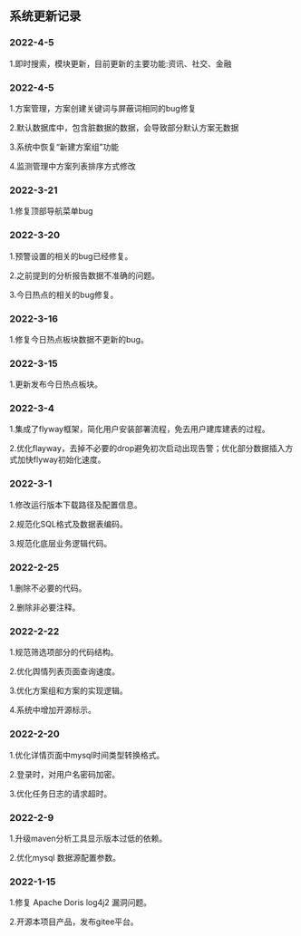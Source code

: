 ## 系统更新记录

### 2022-4-5 

1.即时搜索，模块更新，目前更新的主要功能:资讯、社交、金融



### 2022-4-5 

1.方案管理，方案创建关键词与屏蔽词相同的bug修复

2.默认数据库中，包含脏数据的数据，会导致部分默认方案无数据

3.系统中恢复“新建方案组”功能

4.监测管理中方案列表排序方式修改



### 2022-3-21 

1.修复顶部导航菜单bug

### 2022-3-20 
1.预警设置的相关的bug已经修复。

2.之前提到的分析报告数据不准确的问题。

3.今日热点的相关的bug修复。

### 2022-3-16 

1.修复今日热点板块数据不更新的bug。

### 2022-3-15 

1.更新发布今日热点板块。

### 2022-3-4 

1.集成了flyway框架，简化用户安装部署流程，免去用户建库建表的过程。

2.优化flayway，去掉不必要的drop避免初次启动出现告警；优化部分数据插入方式加快flyway初始化速度。

### 2022-3-1
 1.修改运行版本下载路径及配置信息。

 2.规范化SQL格式及数据表编码。

 3.规范化底层业务逻辑代码。

### 2022-2-25
1.删除不必要的代码。

2.删除非必要注释。

### 2022-2-22
1.规范筛选项部分的代码结构。

2.优化舆情列表页面查询速度。

3.优化方案组和方案的实现逻辑。

4.系统中增加开源标示。

### 2022-2-20
1.优化详情页面中mysql时间类型转换格式。

2.登录时，对用户名密码加密。

3.优化任务日志的请求超时。

### 2022-2-9
1.升级maven分析工具显示版本过低的依赖。

2.优化mysql 数据源配置参数。


### 2022-1-15
1.修复 Apache Doris log4j2 漏洞问题。

2.开源本项目产品，发布gitee平台。


